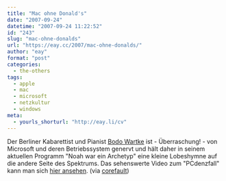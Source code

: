 ```yaml
---
title: "Mac ohne Donald's"
date: "2007-09-24"
datetime: "2007-09-24 11:22:52"
id: "243"
slug: "mac-ohne-donalds"
url: "https://eay.cc/2007/mac-ohne-donalds/"
author: "eay"
format: "post"
categories:
  - the-others
tags:
  - apple
  - mac
  - microsoft
  - netzkultur
  - windows
meta:
  - yourls_shorturl: "http://eay.li/cv"
---
```


Der Berliner Kabarettist und Pianist [Bodo Wartke](http://www.bodowartke.de/) ist - Überraschung! - von Microsoft und deren Betriebssystem genervt und hält daher in seinem aktuellen Programm "Noah war ein Archetyp" eine kleine Lobeshymne auf die andere Seite des Spektrums. Das sehenswerte Video zum "PCdenzfall" kann man sich [hier ansehen](http://www.bodowartke.de/media_player.php?mediaFn=noah_promo_pcdenzfall&title=PCdenzfall%20(Promovideo%20f%FCr%20Noah%20war%20ein%20Archetyp)&dwnlVers=vQtH16&cdName=internet_extras). (via [corefault](http://www.corefault.de/index.php?id=326))
